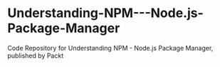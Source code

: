 # Understanding-NPM---Node.js-Package-Manager
Code Repository for Understanding NPM - Node.js Package Manager, published by Packt
